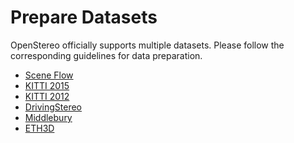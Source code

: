 # Prepare Datasets

OpenStereo officially supports multiple datasets.
Please follow the corresponding guidelines for data preparation.

- [Scene Flow](../datasets/SceneFlow/README.md)
- [KITTI 2015](../datasets/KITTI15/README.md)
- [KITTI 2012](../datasets/KITTI12/README.md)
- [DrivingStereo](../datasets/DrivingStereo/README.md)
- [Middlebury](../datasets/Middlebury/README.md)
- [ETH3D](../datasets/ETH3D/README.md)
